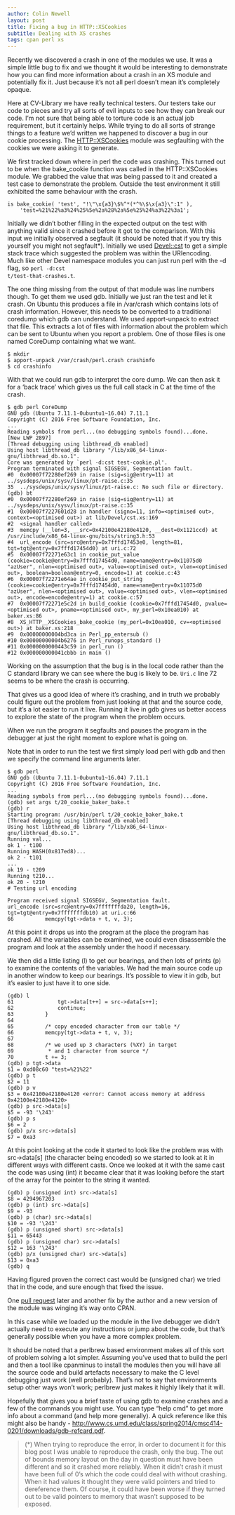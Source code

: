 ```yaml
---
author: Colin Newell
layout: post
title: Fixing a bug in HTTP::XSCookies
subtitle: Dealing with XS crashes
tags: cpan perl xs
---
```


Recently we discovered a crash in one of the modules we use.  It was a simple little bug to fix and we thought it would be interesting to demonstrate how you can find more information about a crash in an XS module and potentially fix it.  Just because it’s not all perl doesn’t mean it’s completely opaque.

Here at CV-Library we have really technical testers.  Our testers take our code to pieces and try all sorts of evil inputs to see how they can break our code.  I’m not sure that being able to torture code is an actual job requirement, but it certainly helps.  While trying to do all sorts of strange things to a feature we’d written we happened to discover a bug in our cookie processing.  The [HTTP::XSCookies](https://metacpan.org/pod/HTTP::XSCookies) module was segfaulting with the cookies we were asking it to generate.

We first tracked down where in perl the code was crashing.  This turned out to be when the bake_cookie function was called in the HTTP::XSCookies module.  We grabbed the value that was being passed to it and created a test case to demonstrate the problem.  Outside the test environment it still exhibited the same behaviour with the crash.

	is bake_cookie( 'test', "!\"\x{a3}\$%^*(*^%\$\x{a3}\":1" ),
		'test=%21%22%a3%24%25%5e%2a%28%2a%5e%25%24%a3%22%3a1';


Initially we didn’t bother filling in the expected output on the test with anything valid since it crashed before it got to the comparison.  With this input we initially observed a segfault (it should be noted that if you try this yourself you might not segfault*).  Initially we used [Devel::cst](https://metacpan.org/pod/Devel::cst) to get a simple stack trace which suggested the problem was within the URIencoding.  Much like other Devel namespace modules you can just run perl with the -d flag, so <code>perl -d:cst t/test-that-crashes.t</code>.

The one thing missing from the output of that module was line numbers though.  To get them we used gdb.  Initially we just ran the test and let it crash.  On Ubuntu this produces a file in /var/crash which contains lots of crash information.  However, this needs to be converted to a traditional coredump which gdb can understand. We used apport-unpack to extract that file.  This extracts a lot of files with information about the problem which can be sent to Ubuntu when you report a problem.  One of those files is one named CoreDump containing what we want.

	$ mkdir
	$ apport-unpack /var/crash/perl.crash crashinfo
	$ cd crashinfo

With that we could run gdb to interpret the core dump.  We can then ask it for a ‘back trace’ which gives us the full call stack in C at the time of the crash.

	$ gdb perl CoreDump
	GNU gdb (Ubuntu 7.11.1-0ubuntu1~16.04) 7.11.1
	Copyright (C) 2016 Free Software Foundation, Inc.
	...
	Reading symbols from perl...(no debugging symbols found)...done.
	[New LWP 2897]
	[Thread debugging using libthread_db enabled]
	Using host libthread_db library "/lib/x86_64-linux-gnu/libthread_db.so.1".
	Core was generated by `perl -d:cst test-cookie.pl'.
	Program terminated with signal SIGSEGV, Segmentation fault.
	#0  0x00007f72280ef269 in raise (sig=sig@entry=11) at ../sysdeps/unix/sysv/linux/pt-raise.c:35
	35	../sysdeps/unix/sysv/linux/pt-raise.c: No such file or directory.
	(gdb) bt
	#0  0x00007f72280ef269 in raise (sig=sig@entry=11) at ../sysdeps/unix/sysv/linux/pt-raise.c:35
	#1  0x00007f7227601d28 in handler (signo=11, info=<optimised out>, context=<optimised out>) at lib/Devel/cst.xs:169
	#2  <signal handler called>
	#3  memcpy (__len=3, __src=0x42100e42180e4120, __dest=0x1121ccd) at /usr/include/x86_64-linux-gnu/bits/string3.h:53
	#4  url_encode (src=src@entry=0x7fffd17453e0, length=81, tgt=tgt@entry=0x7fffd17454d0) at uri.c:72
	#5  0x00007f72271e63c1 in cookie_put_value (cookie=cookie@entry=0x7fffd17454d0, name=name@entry=0x11075d0 "azUser", nlen=<optimised out>, value=<optimised out>, vlen=<optimised out>, boolean=boolean@entry=0, encode=1) at cookie.c:43
	#6  0x00007f72271e64ae in cookie_put_string (cookie=cookie@entry=0x7fffd17454d0, name=name@entry=0x11075d0 "azUser", nlen=<optimised out>, value=<optimised out>, vlen=<optimised out>, encode=encode@entry=1) at cookie.c:57
	#7  0x00007f72271e5c2d in build_cookie (cookie=0x7fffd17454d0, pvalue=<optimised out>, pname=<optimised out>, my_perl=0x10ea010) at baker.xs:86
	#8  XS_HTTP__XSCookies_bake_cookie (my_perl=0x10ea010, cv=<optimised out>) at baker.xs:218
	#9  0x00000000004bd3ca in Perl_pp_entersub ()
	#10 0x00000000004b6276 in Perl_runops_standard ()
	#11 0x0000000000443c59 in perl_run ()
	#12 0x000000000041cbbb in main ()

Working on the assumption that the bug is in the local code rather than the C standard library we can see where the bug is likely to be.  <code>Uri.c</code> line 72 seems to be where the crash is occurring.

That gives us a good idea of where it’s crashing, and in truth we probably could figure out the problem from just looking at that and the source code, but it’s a lot easier to run it live.  Running it live in gdb gives us better access to explore the state of the program when the problem occurs.

When we run the program it segfaults and pauses the program in the debugger at just the right moment to explore what is going on.

Note that in order to run the test we first simply load perl with gdb and then we specify the command line arguments later.

	$ gdb perl
	GNU gdb (Ubuntu 7.11.1-0ubuntu1~16.04) 7.11.1
	Copyright (C) 2016 Free Software Foundation, Inc.
	...
	Reading symbols from perl...(no debugging symbols found)...done.
	(gdb) set args t/20_cookie_baker_bake.t
	(gdb) r
	Starting program: /usr/bin/perl t/20_cookie_baker_bake.t
	[Thread debugging using libthread_db enabled]
	Using host libthread_db library "/lib/x86_64-linux-gnu/libthread_db.so.1".
	Running val...
	ok 1 - t100
	Running HASH(0x817ed8)...
	ok 2 - t101
	...
	ok 19 - t209
	Running t210...
	ok 20 - t210
	# Testing url encoding

	Program received signal SIGSEGV, Segmentation fault.
	url_encode (src=src@entry=0x7fffffffda20, length=16, tgt=tgt@entry=0x7fffffffdb10) at uri.c:66
	66	        memcpy(tgt->data + t, v, 3);


At this point it drops us into the program at the place the program has crashed.  All the variables can be examined, we could even disassemble the program and look at the assembly under the hood if necessary.

We then did a little listing (l) to get our bearings, and then lots of prints (p) to examine the contents of the variables.  We had the main source code up in another window to keep our bearings.  It’s possible to view it in gdb, but it’s easier to just have it to one side.

	(gdb) l
	61	            tgt->data[t++] = src->data[s++];
	62	            continue;
	63	        }
	64
	65	        /* copy encoded character from our table */
	66	        memcpy(tgt->data + t, v, 3);
	67
	68	        /* we used up 3 characters (%XY) in target
	69	         * and 1 character from source */
	70	        t += 3;
	(gdb) p tgt->data
	$1 = 0xd08c60 "test=%21%22"
	(gdb) p t
	$2 = 11
	(gdb) p v
	$3 = 0x42100e42180e4120 <error: Cannot access memory at address 0x42100e42180e4120>
	(gdb) p src->data[s]
	$5 = -93 '\243'
	(gdb) p s
	$6 = 2
	(gdb) p/x src->data[s]
	$7 = 0xa3

At this point looking at the code it started to look like the problem was with src->data[s] (the character being encoded) so we started to look at it in different ways with different casts.  Once we looked at it with the same cast the code was using (int) it became clear that it was looking before the start of the array for the pointer to the string it wanted.

	(gdb) p (unsigned int) src->data[s]
	$8 = 4294967203
	(gdb) p (int) src->data[s]
	$9 = -93
	(gdb) p (char) src->data[s]
	$10 = -93 '\243'
	(gdb) p (unsigned short) src->data[s]
	$11 = 65443
	(gdb) p (unsigned char) src->data[s]
	$12 = 163 '\243'
	(gdb) p/x (unsigned char) src->data[s]
	$13 = 0xa3
	(gdb) q

Having figured proven the correct cast would be (unsigned char) we tried that in the code, and sure enough that fixed the issue.

One [pull request](https://github.com/gonzus/http-xscookies/pull/4) later and another fix by the author and a new version of the module was winging it’s way onto CPAN.

In this case while we loaded up the module in the live debugger we didn’t actually need to execute any instructions or jump about the code, but that’s generally possible when you have a more complex problem.

It should be noted that a perlbrew based environment makes all of this sort of problem solving a lot simpler.  Assuming you’ve used that to build the perl and then a tool like cpanminus to install the modules then you will have all the source code and build artefacts necessary to make the C level debugging just work (well probably).  That’s not to say that environments setup other ways won’t work; perlbrew just makes it highly likely that it will.

Hopefully that gives you a brief taste of using gdb to examine crashes and a few of the commands you might use.  You can type “help cmd” to get more info about a command (and help more generally).  A quick reference like this might also be handy - http://www.cs.umd.edu/class/spring2014/cmsc414-0201/downloads/gdb-refcard.pdf.

> (*) When trying to reproduce the error, in order to document it for this blog post I was unable to reproduce the crash, only the bug.  The out of bounds memory layout on the day in question must have been different and so it crashed more reliably.  When it didn’t crash it must have been full of 0’s which the code could deal with without crashing.  When it had values it thought they were valid pointers and tried to dereference them.  Of course, it could have been worse if they turned out to be valid pointers to memory that wasn’t supposed to be exposed.



